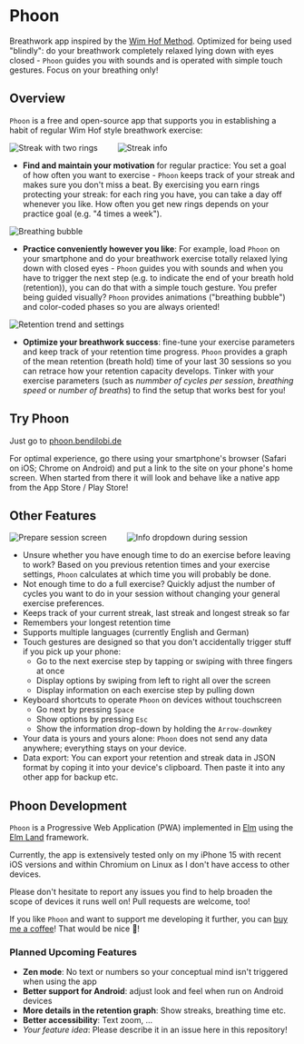 # Phoon

Breathwork app inspired by the [Wim Hof Method](https://www.wimhofmethod.com/). Optimized for being used "blindly": do your breathwork completely relaxed lying down with eyes closed - `Phoon` guides you with sounds and is operated with simple touch gestures. Focus on your breathing only!


## Overview

`Phoon` is a free and open-source app that supports you in establishing a habit of regular Wim Hof style breathwork exercise:

![Streak with two rings](screenshots/find_motivation.png)
<span>&nbsp;&nbsp;&nbsp;&nbsp;&nbsp;&nbsp;&nbsp;</span>
![Streak info](screenshots/find_motivation_info.png)

- **Find and maintain your motivation** for regular practice: You set a goal of how often you want to exercise - `Phoon` keeps track of your streak and makes sure you don't miss a beat. By exercising you earn rings protecting your streak: for each ring you have, you can take a day off whenever you like. How often you get new rings depends on your practice goal (e.g. "4 times a week").
  
![Breathing bubble](screenshots/breathing_bubble.png)

- **Practice conveniently however you like**: For example, load `Phoon` on your smartphone and do your breathwork exercise totally relaxed lying down with closed eyes - `Phoon` guides you with sounds and when you have to trigger the next step (e.g. to indicate the end of your breath hold (retention)), you can do that with a simple touch gesture. 
You prefer being guided visually? `Phoon` provides animations ("breathing bubble") and color-coded phases so you are always oriented!

![Retention trend and settings](screenshots/optimize.png)

- **Optimize your breathwork success**: fine-tune your exercise parameters and keep track of your retention time progress. `Phoon` provides a graph of the mean retention (breath hold) time of your last 30 sessions so you can retrace how your retention capacity develops. Tinker with your exercise parameters (such as _nummber of cycles per session_, _breathing speed_ or _number of breaths_) to find the setup that works best for you!


## Try Phoon

Just go to [phoon.bendilobi.de](https://phoon.bendilobi.de)

For optimal experience, go there using your smartphone's browser (Safari on iOS; Chrome on Android) and put a link to the site on your phone's home screen. When started from there it will look and behave like a native app from the App Store / Play Store!


## Other Features

![Prepare session screen](screenshots/prepare_session.png) 
<span>&nbsp;&nbsp;&nbsp;&nbsp;&nbsp;&nbsp;&nbsp;</span>
![Info dropdown during session](screenshots/info_dropdown.png)

- Unsure whether you have enough time to do an exercise before leaving to work? Based on you previous retention times and your exercise settings, `Phoon` calculates at which time you will probably be done.
- Not enough time to do a full exercise? Quickly adjust the number of cycles you want to do in your session without changing your general exercise preferences.
- Keeps track of your current streak, last streak and longest streak so far
- Remembers your longest retention time
- Supports multiple languages (currently English and German)
- Touch gestures are designed so that you don't accidentally trigger stuff if you pick up your phone:
  - Go to the next exercise step by tapping or swiping with three fingers at once
  - Display options by swiping from left to right all over the screen
  - Display information on each exercise step by pulling down
- Keyboard shortcuts to operate `Phoon` on devices without touchscreen
  - Go next by pressing `Space`
  - Show options by pressing `Esc`
  - Show the information drop-down by holding the `Arrow-down`key
- Your data is yours and yours alone: `Phoon` does not send any data anywhere; everything stays on your device.
- Data export: You can export your retention and streak data in JSON format by coping it into your device's clipboard. Then paste it into any other app for backup etc.


## Phoon Development

`Phoon` is a Progressive Web Application (PWA) implemented in [Elm](https://www.elm-lang.org) using the [Elm Land](https://elm.land) framework. 

Currently, the app is extensively tested only on my iPhone 15 with recent iOS versions and within Chromium on Linux as I don't have access to other devices. 

Please don't hesitate to report any issues you find to help broaden the scope of devices it runs well on! Pull requests are welcome, too!

If you like `Phoon` and want to support me developing it further, you can [buy me a coffee](https://buymeacoffee.com/bendilobi)! That would be nice 🙂!

### Planned Upcoming Features

- **Zen mode**: No text or numbers so your conceptual mind isn't triggered when using the app
- **Better support for Android**: adjust look and feel when run on Android devices
- **More details in the retention graph**: Show streaks, breathing time etc.
- **Better accessibility**: Text zoom, ...
- _Your feature idea_: Please describe it in an issue here in this repository!

